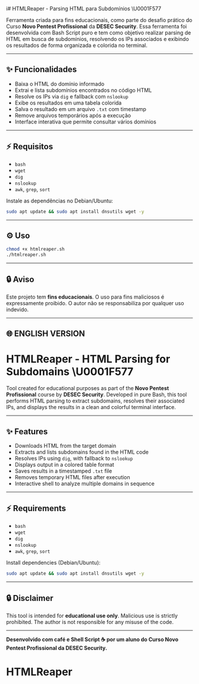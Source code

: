 i# HTMLReaper - Parsing HTML para Subdomínios \U0001F577️

Ferramenta criada para fins educacionais, como parte do desafio prático do Curso **Novo Pentest Profissional** da **DESEC Security**. Essa ferramenta foi desenvolvida com Bash Script puro e tem como objetivo realizar parsing de HTML em busca de subdomínios, resolvendo os IPs associados e exibindo os resultados de forma organizada e colorida no terminal.

---

## ✨ Funcionalidades
- Baixa o HTML do domínio informado
- Extrai e lista subdomínios encontrados no código HTML
- Resolve os IPs via `dig` e fallback com `nslookup`
- Exibe os resultados em uma tabela colorida
- Salva o resultado em um arquivo `.txt` com timestamp
- Remove arquivos temporários após a execução
- Interface interativa que permite consultar vários domínios

---

## ⚡ Requisitos
- `bash`
- `wget`
- `dig`
- `nslookup`
- `awk`, `grep`, `sort`

Instale as dependências no Debian/Ubuntu:
```bash
sudo apt update && sudo apt install dnsutils wget -y
```

---

## ⚙ Uso
```bash
chmod +x htmlreaper.sh
./htmlreaper.sh
```

---

## 🔒 Aviso
Este projeto tem **fins educacionais**. O uso para fins maliciosos é expressamente proibido. O autor não se responsabiliza por qualquer uso indevido.

---

## 🌐 ENGLISH VERSION

# HTMLReaper - HTML Parsing for Subdomains \U0001F577️

Tool created for educational purposes as part of the **Novo Pentest Profissional** course by **DESEC Security**. Developed in pure Bash, this tool performs HTML parsing to extract subdomains, resolves their associated IPs, and displays the results in a clean and colorful terminal interface.

---

## ✨ Features
- Downloads HTML from the target domain
- Extracts and lists subdomains found in the HTML code
- Resolves IPs using `dig`, with fallback to `nslookup`
- Displays output in a colored table format
- Saves results in a timestamped `.txt` file
- Removes temporary HTML files after execution
- Interactive shell to analyze multiple domains in sequence

---

## ⚡ Requirements
- `bash`
- `wget`
- `dig`
- `nslookup`
- `awk`, `grep`, `sort`

Install dependencies (Debian/Ubuntu):
```bash
sudo apt update && sudo apt install dnsutils wget -y
```

---

## 🔒 Disclaimer
This tool is intended for **educational use only**. Malicious use is strictly prohibited. The author is not responsible for any misuse of the code.

---

**Desenvolvido com café e Shell Script ☕️ por um aluno do Curso Novo Pentest Profissional da DESEC Security.**

# HTMLReaper
